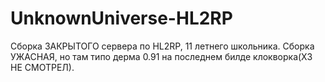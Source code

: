 # UnknownUniverse-HL2RP
Сборка ЗАКРЫТОГО сервера по HL2RP, 11 летнего школьника. Сборка УЖАСНАЯ, но там типо дерма 0.91 на последнем билде клокворка(ХЗ НЕ СМОТРЕЛ).
